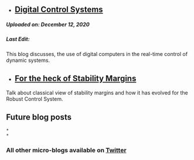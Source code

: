 - ## [Digital Control Systems](https://puneet-panwar.github.io/blogs/Digital_Control)
##### Uploaded on: December 12, 2020   
##### Last Edit:    

This blog discusses, the use of digital computers in the real-time control of dynamic systems.


- ## [For the heck of Stability Margins](https://puneet-panwar.github.io/blogs/Stability_margin_blog)

Talk about classical view of stability margins and how it has evolved for the Robust Control System.


## Future blog posts
    *
    * 
    
### All other micro-blogs available on [Twitter]()




